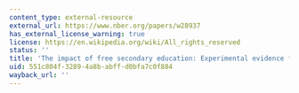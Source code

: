 ```yaml
---
content_type: external-resource
external_url: https://www.nber.org/papers/w28937
has_external_license_warning: true
license: https://en.wikipedia.org/wiki/All_rights_reserved
status: ''
title: 'The impact of free secondary education: Experimental evidence from Ghana'
uid: 551c804f-3289-4a8b-abff-d0bfa7c0f884
wayback_url: ''
---
```

